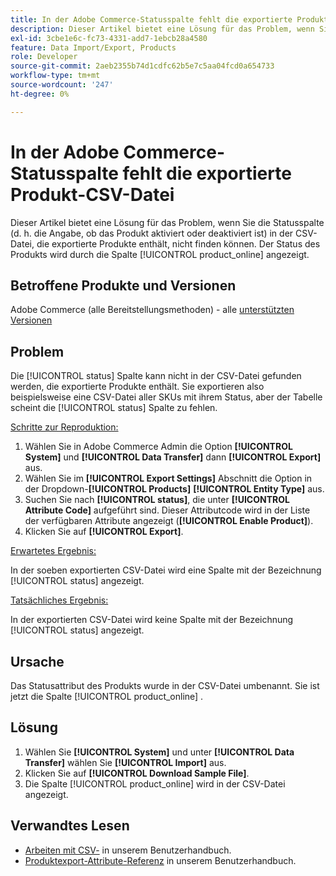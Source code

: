 ```yaml
---
title: In der Adobe Commerce-Statusspalte fehlt die exportierte Produkt-CSV-Datei
description: Dieser Artikel bietet eine Lösung für das Problem, wenn Sie die Statusspalte in der CSV-Datei mit exportierten Produkten nicht finden können.
exl-id: 3cbe1e6c-fc73-4331-add7-1ebcb28a4580
feature: Data Import/Export, Products
role: Developer
source-git-commit: 2aeb2355b74d1cdfc62b5e7c5aa04fcd0a654733
workflow-type: tm+mt
source-wordcount: '247'
ht-degree: 0%

---
```


# In der Adobe Commerce-Statusspalte fehlt die exportierte Produkt-CSV-Datei

Dieser Artikel bietet eine Lösung für das Problem, wenn Sie die Statusspalte (d. h. die Angabe, ob das Produkt aktiviert oder deaktiviert ist) in der CSV-Datei, die exportierte Produkte enthält, nicht finden können. Der Status des Produkts wird durch die Spalte [!UICONTROL product_online] angezeigt.

## Betroffene Produkte und Versionen

Adobe Commerce (alle Bereitstellungsmethoden) - alle [unterstützten Versionen](https://www.adobe.com/content/dam/cc/en/legal/terms/enterprise/pdfs/Adobe-Commerce-Software-Lifecycle-Policy.pdf)

## Problem

Die [!UICONTROL status] Spalte kann nicht in der CSV-Datei gefunden werden, die exportierte Produkte enthält. Sie exportieren also beispielsweise eine CSV-Datei aller SKUs mit ihrem Status, aber der Tabelle scheint die [!UICONTROL status] Spalte zu fehlen.

<u>Schritte zur Reproduktion:</u>

1. Wählen Sie in Adobe Commerce Admin die Option **[!UICONTROL System]** und **[!UICONTROL Data Transfer]** dann **[!UICONTROL Export]** aus.
1. Wählen Sie im **[!UICONTROL Export Settings]** Abschnitt die Option in der Dropdown-**[!UICONTROL Products]** **[!UICONTROL Entity Type]** aus.
1. Suchen Sie nach **[!UICONTROL status]**, die unter **[!UICONTROL Attribute Code]** aufgeführt sind. Dieser Attributcode wird in der Liste der verfügbaren Attribute angezeigt (**[!UICONTROL Enable Product]**).
1. Klicken Sie auf **[!UICONTROL Export]**.

<u>Erwartetes Ergebnis:</u>

In der soeben exportierten CSV-Datei wird eine Spalte mit der Bezeichnung [!UICONTROL status] angezeigt.

<u>Tatsächliches Ergebnis:</u>

In der exportierten CSV-Datei wird keine Spalte mit der Bezeichnung [!UICONTROL status] angezeigt.

## Ursache

Das Statusattribut des Produkts wurde in der CSV-Datei umbenannt. Sie ist jetzt die Spalte [!UICONTROL product_online] .

## Lösung

1. Wählen Sie **[!UICONTROL System]** und unter **[!UICONTROL Data Transfer]** wählen Sie **[!UICONTROL Import]** aus.
1. Klicken Sie auf **[!UICONTROL Download Sample File]**.
1. Die Spalte [!UICONTROL product_online] wird in der CSV-Datei angezeigt.

## Verwandtes Lesen

* [Arbeiten mit CSV-](https://experienceleague.adobe.com/de/docs/commerce-admin/systems/data-transfer/data-csv) in unserem Benutzerhandbuch.
* [Produktexport-Attribute-Referenz](https://experienceleague.adobe.com/de/docs/commerce-admin/systems/data-transfer/data-attributes-product) in unserem Benutzerhandbuch.
